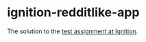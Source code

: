 # ignition-redditlike-app

The solution to the [test assignment at Ignition](https://www.notion.so/Ignition-Frontend-Assignment-58395adc79c940329e5a32aca69c3127).
